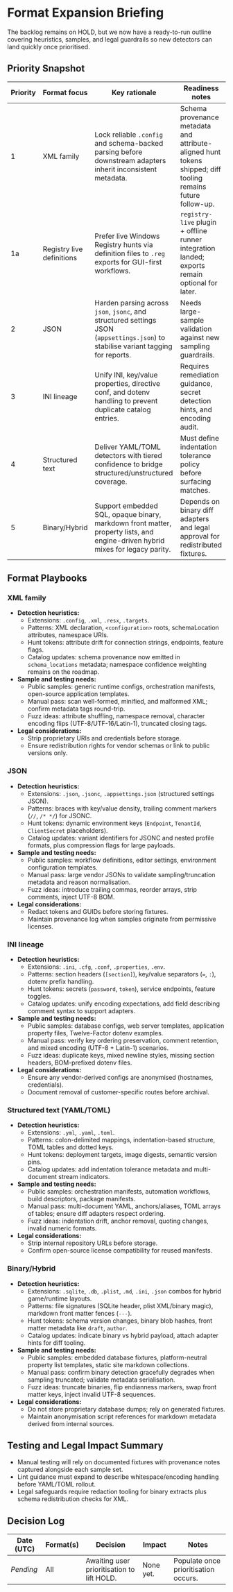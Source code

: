 # Format Expansion Briefing

The backlog remains on HOLD, but we now have a ready-to-run outline covering heuristics, samples, and legal guardrails so new detectors can land quickly once prioritised.

## Priority Snapshot

| Priority | Format focus | Key rationale | Readiness notes |
| --- | --- | --- | --- |
| 1 | XML family | Lock reliable `.config` and schema-backed parsing before downstream adapters inherit inconsistent metadata. | Schema provenance metadata and attribute-aligned hunt tokens shipped; diff tooling remains future follow-up. |
| 1a | Registry live definitions | Prefer live Windows Registry hunts via definition files to `.reg` exports for GUI-first workflows. | `registry-live` plugin + offline runner integration landed; exports remain optional for later. |
| 2 | JSON | Harden parsing across `json`, `jsonc`, and structured settings JSON (`appsettings.json`) to stabilise variant tagging for reports. | Needs large-sample validation against new sampling guardrails. |
| 3 | INI lineage | Unify INI, key/value properties, directive conf, and dotenv handling to prevent duplicate catalog entries. | Requires remediation guidance, secret detection hints, and encoding audit. |
| 4 | Structured text | Deliver YAML/TOML detectors with tiered confidence to bridge structured/unstructured coverage. | Must define indentation tolerance policy before surfacing matches. |
| 5 | Binary/Hybrid | Support embedded SQL, opaque binary, markdown front matter, property lists, and engine-driven hybrid mixes for legacy parity. | Depends on binary diff adapters and legal approval for redistributed fixtures. |

## Format Playbooks

### XML family
- **Detection heuristics:**
  - Extensions: `.config`, `.xml`, `.resx`, `.targets`.
  - Patterns: XML declaration, `<configuration>` roots, schemaLocation attributes, namespace URIs.
  - Hunt tokens: attribute drift for connection strings, endpoints, feature flags.
  - Catalog updates: schema provenance now emitted in ``schema_locations`` metadata; namespace confidence weighting remains on the roadmap.
- **Sample and testing needs:**
  - Public samples: generic runtime configs, orchestration manifests, open-source application templates.
  - Manual pass: scan well-formed, minified, and malformed XML; confirm metadata tags round-trip.
  - Fuzz ideas: attribute shuffling, namespace removal, character encoding flips (UTF-8/UTF-16/Latin-1), truncated closing tags.
- **Legal considerations:**
  - Strip proprietary URIs and credentials before storage.
  - Ensure redistribution rights for vendor schemas or link to public versions only.

### JSON
- **Detection heuristics:**
  - Extensions: `.json`, `.jsonc`, `.appsettings.json` (structured settings JSON).
  - Patterns: braces with key/value density, trailing comment markers (`//`, `/* */`) for JSONC.
  - Hunt tokens: dynamic environment keys (`Endpoint`, `TenantId`, `ClientSecret` placeholders).
  - Catalog updates: variant identifiers for JSONC and nested profile formats, plus compression flags for large payloads.
- **Sample and testing needs:**
  - Public samples: workflow definitions, editor settings, environment configuration templates.
  - Manual pass: large vendor JSONs to validate sampling/truncation metadata and reason normalisation.
  - Fuzz ideas: introduce trailing commas, reorder arrays, strip comments, inject UTF-8 BOM.
- **Legal considerations:**
  - Redact tokens and GUIDs before storing fixtures.
  - Maintain provenance log when samples originate from permissive licenses.

### INI lineage
- **Detection heuristics:**
  - Extensions: `.ini`, `.cfg`, `.conf`, `.properties`, `.env`.
  - Patterns: section headers (`[section]`), key/value separators (`=`, `:`), dotenv prefix handling.
  - Hunt tokens: secrets (`password`, `token`), service endpoints, feature toggles.
  - Catalog updates: unify encoding expectations, add field describing comment syntax to support adapters.
- **Sample and testing needs:**
  - Public samples: database configs, web server templates, application property files, Twelve-Factor dotenv examples.
  - Manual pass: verify key ordering preservation, comment retention, and mixed encoding (UTF-8 + Latin-1) scenarios.
  - Fuzz ideas: duplicate keys, mixed newline styles, missing section headers, BOM-prefixed dotenv files.
- **Legal considerations:**
  - Ensure any vendor-derived configs are anonymised (hostnames, credentials).
  - Document removal of customer-specific routes before archival.

### Structured text (YAML/TOML)
- **Detection heuristics:**
  - Extensions: `.yml`, `.yaml`, `.toml`.
  - Patterns: colon-delimited mappings, indentation-based structure, TOML tables and dotted keys.
  - Hunt tokens: deployment targets, image digests, semantic version pins.
  - Catalog updates: add indentation tolerance metadata and multi-document stream indicators.
- **Sample and testing needs:**
  - Public samples: orchestration manifests, automation workflows, build descriptors, package manifests.
  - Manual pass: multi-document YAML, anchors/aliases, TOML arrays of tables; ensure diff adapters respect ordering.
  - Fuzz ideas: indentation drift, anchor removal, quoting changes, invalid numeric formats.
- **Legal considerations:**
  - Strip internal repository URLs before storage.
  - Confirm open-source license compatibility for reused manifests.

### Binary/Hybrid
- **Detection heuristics:**
  - Extensions: `.sqlite`, `.db`, `.plist`, `.md`, `.ini`, `.json` combos for hybrid game/runtime layouts.
  - Patterns: file signatures (SQLite header, plist XML/binary magic), markdown front matter fences (`---`).
  - Hunt tokens: schema version changes, binary blob hashes, front matter metadata like `draft`, `author`.
  - Catalog updates: indicate binary vs hybrid payload, attach adapter hints for diff tooling.
- **Sample and testing needs:**
  - Public samples: embedded database fixtures, platform-neutral property list templates, static site markdown collections.
  - Manual pass: confirm binary detection gracefully degrades when sampling truncated; validate metadata serialisation.
  - Fuzz ideas: truncate binaries, flip endianness markers, swap front matter keys, inject invalid UTF-8 sequences.
- **Legal considerations:**
  - Do not store proprietary database dumps; rely on generated fixtures.
  - Maintain anonymisation script references for markdown metadata derived from internal sources.

## Testing and Legal Impact Summary
- Manual testing will rely on documented fixtures with provenance notes captured alongside each sample set.
- Lint guidance must expand to describe whitespace/encoding handling before YAML/TOML rollout.
- Legal safeguards require redaction tooling for binary extracts plus schema redistribution checks for XML.

## Decision Log

| Date (UTC) | Format(s) | Decision | Impact | Notes |
| --- | --- | --- | --- | --- |
| _Pending_ | All | Awaiting user prioritisation to lift HOLD. | None yet. | Populate once prioritisation occurs. |
